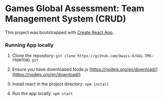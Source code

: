 # Games Global Assessment: Team Management System (CRUD)

This project was bootstrapped with [Create React App](https://github.com/facebook/create-react-app).

### Running App locally
1. Clone the repository: `git clone https://github.com/Uwais-O/GGL-TMS-FRONTEND.git`

2. Ensure you have downloaded Node.js [https://nodejs.org/en/download/](https://nodejs.org/en/download/)

3. Install react in the project directory: `npm install`

4. Run the app locally: `npm start`

